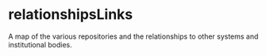 # relationshipsLinks
A map of the various repositories and the relationships to other systems and institutional bodies.
